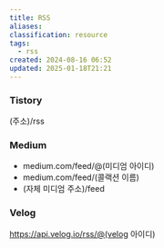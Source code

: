 ```yaml
---
title: RSS
aliases: 
classification: resource
tags:
  - rss
created: 2024-08-16 06:52
updated: 2025-01-18T21:21
---
```


### Tistory

(주소)/rss

### Medium

- medium.com/feed/@(미디엄 아이디)
- medium.com/feed/(콜랙션 이름)
- (자체 미디엄 주소)/feed

### Velog

https://api.velog.io/rss/@(velog 아이디)
